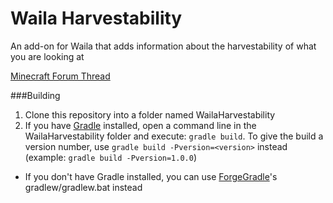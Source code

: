 Waila Harvestability
====================

An add-on for Waila that adds information about the harvestability of what you are looking at

[Minecraft Forum Thread]()

###Building

1. Clone this repository into a folder named WailaHarvestability
2. If you have [Gradle](http://www.gradle.org/) installed, open a command line in the WailaHarvestability folder and execute: ```gradle build```. To give the build a version number, use ```gradle build -Pversion=<version>``` instead (example: ```gradle build -Pversion=1.0.0```)
 * If you don't have Gradle installed, you can use [ForgeGradle](http://www.minecraftforge.net/forum/index.php?topic=14048.0)'s gradlew/gradlew.bat instead